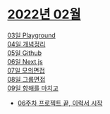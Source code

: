 # [2022년 02월](https://github.com/kongom2/kongom2/tree/main/learn/2022%EB%85%84/2%EC%9B%94)

[03일 Playground](./2022%EB%85%84/2%EC%9B%94/03%EC%9D%BC%20Playground.md)<br/>
[04일 개념정리](./2022%EB%85%84/2%EC%9B%94/04%EC%9D%BC%20%EA%B0%9C%EB%85%90%20%EC%A0%95%EB%A6%AC.md)<br/>
[05일 Github](./2022%EB%85%84/2%EC%9B%94/05%EC%9D%BC%20Github.md)<br/>
[06일 Next.js](./2022%EB%85%84/2%EC%9B%94/06%EC%9D%BC%20Nextjs.md)<br/>
[07일 모의면접](./2022%EB%85%84/2%EC%9B%94/07%EC%9D%BC%20%EB%AA%A8%EC%9D%98%EB%A9%B4%EC%A0%91.md)<br/>
[08일 그룹면접](./2022%EB%85%84/2%EC%9B%94/08%EC%9D%BC%20%EA%B7%B8%EB%A3%B9%EB%A9%B4%EC%A0%91.md)<br/>
[09일 항해를 마치고](./2022%EB%85%84/2%EC%9B%94/09%EC%9D%BC%20%ED%95%AD%ED%95%B4%EB%A5%BC%20%EB%A7%88%EC%B9%98%EA%B3%A0.md)<br/>

- [06주차 프로젝트 끝, 이력서 시작](./2022%EB%85%84/06%EC%A3%BC%EC%B0%A8%20%ED%94%84%EB%A1%9C%EC%A0%9D%ED%8A%B8%20%EB%81%9D,%20%EC%9D%B4%EB%A0%A5%EC%84%9C%20%EC%8B%9C%EC%9E%91.md)<br/>

<!-- [07일 Next.js](./2022%EB%85%84/2%EC%9B%94/05%EC%9D%BC%20Nextjs.md)<br/> -->
